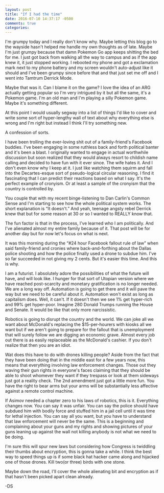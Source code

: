 ```yaml
---
layout: post
title: "If I had the time"
date: 2016-07-10 14:37:17 -0500
comments: true
categories: 
---
```


I'm grumpy today and I really don't know why. Maybe letting this blog go to the wayside hasn't helped me handle my own thoughts as of late. Maybe I'm just grumpy because that damn Pokemon Go app keeps shitting the bed for me. I just got back from walking all the way to campus and as if the app knew it, it just stopped working. I rebooted my phone and got a exclamation mark next to my phone battery and my screen wouldn't auto-adjust like it should and I've been grumpy since before that and that just set me off and I went into Tamtrum Derrick Mode.

Maybe that was it. Can I blame it on the game? I love the idea of an ARG actually getting popular so I'm very intrigued by it but all the same, it's a Pokemon game. I'm an old man and I'm playing a silly Pokemon game. Maybe it's something different.

At this point I would usually segway into a list of things I'd like to cover and write some sort of hyper-lengthy wall of text about why everything else is wrong and I'm right but instead I think I'll try something new.

A confession of sorts.

I have been trolling the ever-loving shit out of a family-friend's Facebook buddies. I've been engaging in some ruthless back and forth political banter and it's been a blast. I originally wanted to engage in actual worthwhile discussion but soon realized that they would always resort to childish name calling and decided to have fun with it ever since. The wife hates it. And I don't even know why I keep at it. I just like watching them squirm and fall into the Decartes-esque sort of pseudo-logical circular reasoning. I find it fascinating that I can predict their reactions based on what I say. It's the perfect example of cronyism. Or at least a sample of the cronyism that the country is controlled by. 

You couple that with my recent binge-listening to Dan Carlin's Common Sense and I'm starting to see how the whole political system works. The short explanation is “It doesn't.” And yeah, teenage angsty rebel Derrick knew that but for some reason at 30 or so I wanted to REALLY know that. 

The fun factor is that in the process, I've learned who I am politically. And I've alienated almost my entire family because of it. That post will be for another day but for now let's focus on what is next.

It was this morning during the “#24 hour Facebook fallout rule of law” when said family-friend and cronies where back-and-forthing about the Dallas police shooting and how the police finally used a drone to subdue him. I've so far succeeded in not giving my 2 cents. But it's easier this time. And this is why.

I am a futurist. I absolutely adore the possibilities of what the future will have, and will look like. I hunger for that sort of Utopian version where we have reached post-scarcity and monetary gratification is no longer needed. We are a long way off. Automation is going to get there and it will pave the way but we need to be careful about it. Automation won't exist as long as capitalism does. Well, it can't. If it doesn't then we see 1% get hyper-rich and 99% get hyper-poor. Imagine 280 Donald Trumps running the House and Senate. It would be like that only more narcissistic. 

Robotics is going to disrupt the country and the world. We can joke all we want about McDonald's replacing the $15-per-hourers with kiosks all we want but if we aren't going to prepare for the fallout that is unemployment that will surely follow we are digging an economic grave. Almost every job out there is as easily replaceable as the McDonald's cashier. If you don't realize that then you are an idiot.

Wat does this have to do with drones killing people? Aside from the fact that they have been doing that in the middle east for a few years now, this means that everything involving law enforcement changes. Those out they waving their gun rights in everyone's faces claiming that they should be able to shoot whomever they want if they trespass or look at them sideways just got a reality check. The 2nd amendment just got a little more fun. You have the right to bear arms but your arms will be substantially less affective against a remote control machine. 

If Asimov needed a chapter zero to his laws of robotics, this is it. Everything changes now. You can say it was unfair. You can say the police should have subdued him with bodily force and stuffed him in a jail cell until it was time for lethal injection. You can say all you want, but you have to understand that law enforcement will never be the same. This is a beginning and complaining about your guns and my rights and showing pictures of your guns leaning up against the wall not killing anybody is not what we need to be doing. 

I'm sure this will spur new laws but considering how Congress is twiddling their thumbs about encryption, this is gonna take a while. I think the best way to speed things up is if some black hat hacker came along and hijacked one of those drones. Kill two(or three) birds with one stone.

Maybe down the road, I'll cover the whole alienating bit and encryption as if that hasn't been picked apart clean already. 

-DS